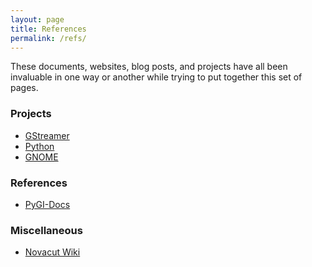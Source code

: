 ```yaml
---
layout: page
title: References
permalink: /refs/
---
```


These documents, websites, blog posts, and projects have all been invaluable in one way or another while trying to put together this set of pages.

### Projects

* [GStreamer][gstreamer]
* [Python][python]
* [GNOME][gnome]

### References

* [PyGI-Docs][pgi-docs]

### Miscellaneous

* [Novacut Wiki][novacut]

[gstreamer]: http://gstreamer.freedesktop.org
[python]: http://www.python.org
[gnome]: http://www.gnome.org
[novacut]: https://wiki.ubuntu.com/Novacut/GStreamer1.0
[pgi-docs]: http://lazka.github.io/pgi-docs/
